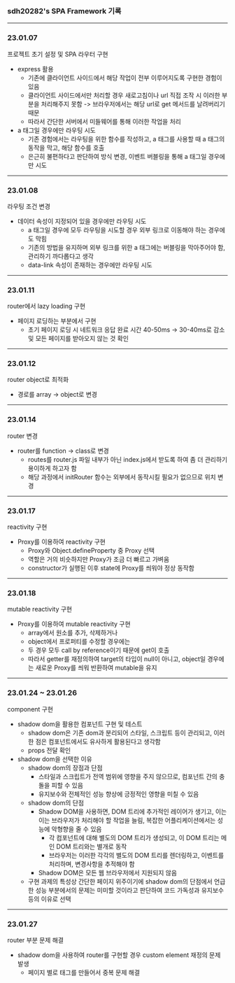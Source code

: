 ### sdh20282's SPA Framework 기록

---
### 23.01.07
프로젝트 초기 설정 및 SPA 라우터 구현
- express 활용
  - 기존에 클라이언트 사이드에서 해당 작업이 전부 이루어지도록 구현한 경험이 있음
  - 클라이언트 사이드에서만 처리할 경우 새로고침이나 url 직접 조작 시 이러한 부분을 처리해주지 못함 -> 브라우저에서는 해당 url로 get 메서드를 날려버리기 때문
  - 따라서 간단한 서버에서 미들웨어를 통해 이러한 작업을 처리
- a 태그일 경우에만 라우팅 시도
  - 기존 경험에서는 라우팅을 위한 함수를 작성하고, a 태그를 사용할 때 a 태그의 동작을 막고, 해당 함수를 호출
  - 은근히 불편하다고 판단하여 방식 변경, 이벤트 버블링을 통해 a 태그일 경우에만 시도

---
### 23.01.08
라우팅 조건 변경
- 데이터 속성이 지정되어 있을 경우에만 라우팅 시도
  - a 태그일 경우에 모두 라우팅을 시도할 경우 외부 링크로 이동해야 하는 경우에도 막힘
  - 기존의 방법을 유지하며 외부 링크를 위한 a 태그에는 버블링을 막아주어야 함, 관리하기 까다롭다고 생각
  - data-link 속성이 존재하는 경우에만 라우팅 시도

---
### 23.01.11
router에서 lazy loading 구현
- 페이지 로딩하는 부분에서 구현
  - 초기 페이지 로딩 시 네트워크 응답 완료 시간 40-50ms -> 30-40ms로 감소 및 모든 페이지를 받아오지 않는 것 확인

---
### 23.01.12
router object로 최적화
- 경로를 array -> object로 변경

---
### 23.01.14
router 변경
- router를 function -> class로 변경
  - routes를 router.js 파일 내부가 아닌 index.js에서 받도록 하여 좀 더 관리하기 용이하게 하고자 함
  - 해당 과정에서 initRouter 함수는 외부에서 동작시킬 필요가 없으므로 위치 변경

---
### 23.01.17
reactivity 구현
- Proxy를 이용하여 reactivity 구현
  - Proxy와 Object.defineProperty 중 Proxy 선택
  - 역할은 거의 비슷하지만 Proxy가 조금 더 빠르고 가벼움
  - constructor가 실행된 이후 state에 Proxy를 씌워야 정상 동작함

---
### 23.01.18
mutable reactivity 구현
- Proxy를 이용하여 mutable reactivity 구현
  - array에서 원소를 추가, 삭제하거나
  - object에서 프로퍼티를 수정할 경우에는
  - 두 경우 모두 call by reference이기 때문에 get이 호출
  - 따라서 getter를 재정의하여 target의 타입이 null이 아니고, object일 경우에는 새로운 Proxy를 씌워 반환하여 mutable을 유지

---
### 23.01.24 ~ 23.01.26
component 구현
- shadow dom을 활용한 컴포넌트 구현 및 테스트
  - shadow dom은 기존 dom과 분리되어 스타일, 스크립트 등이 관리되고, 이러한 점은 컴포넌트에서도 유사하게 활용된다고 생각함
  - props 전달 확인
- shadow dom을 선택한 이유
  - shadow dom의 장점과 단점
    - 스타일과 스크립트가 전역 범위에 영향을 주지 않으므로, 컴포넌트 간의 충돌을 피할 수 있음
    - 유지보수와 전체적인 성능 향상에 긍정적인 영향을 미칠 수 있음
  - shadow dom의 단점
    - Shadow DOM을 사용하면, DOM 트리에 추가적인 레이어가 생기고, 이는 이는 브라우저가 처리해야 할 작업을 늘림, 복잡한 어플리케이션에서는 성능에 악형향을 줄 수 있음
      - 각 컴포넌트에 대해 별도의 DOM 트리가 생성되고, 이 DOM 트리는 메인 DOM 트리와는 별개로 동작
      - 브라우저는 이러한 각각의 별도의 DOM 트리를 렌더링하고, 이벤트를 처리하며, 변경사항을 추적해야 함
    - Shadow DOM은 모든 웹 브라우저에서 지원되지 않음
  - 구현 과제의 특성상 간단한 페이지 위주이기에 shadow dom의 단점에서 언급한 성능 부분에서의 문제는 미미할 것이라고 판단하여 코드 가독성과 유지보수 등의 이유로 선택

---
### 23.01.27
router 부분 문제 해결
- shadow dom을 사용하여 router를 구현할 경우 custom element 재정의 문제 발생
  - 페이지 별로 태그를 만들어서 중복 문제 해결